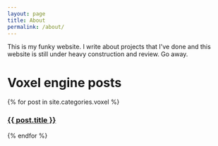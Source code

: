 ```yaml
---
layout: page
title: About
permalink: /about/
---
```



This is my funky website. I write about projects that I've done and this website is still under heavy construction and review. Go away.

<h1>Voxel engine posts</h1>
{% for post in site.categories.voxel %}
<h3><a href="{{ post.url }}">{{ post.title }}</a></h3>
{% endfor %}


